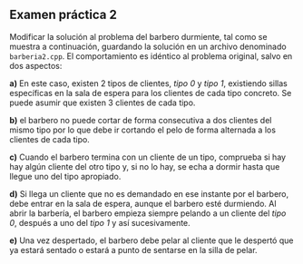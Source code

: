 ## Examen práctica 2

Modificar la solución al problema del barbero durmiente, tal como se muestra a continuación, guardando la solución en un archivo denominado `barberia2.cpp`. El comportamiento es idéntico al problema original, salvo en dos aspectos:

**a)** En este caso, existen 2 tipos de clientes, *tipo 0* y *tipo 1*, existiendo sillas específicas en la sala de espera para los clientes de cada tipo concreto. Se puede asumir que existen 3 clientes de cada tipo.

**b)** el barbero no puede cortar de forma consecutiva a dos clientes del mismo tipo por lo que debe ir cortando el pelo de forma alternada a los clientes de cada tipo.

**c)** Cuando el barbero termina con un cliente de un tipo, comprueba si hay hay algún cliente del otro tipo y, si no lo hay, se echa a dormir hasta que llegue uno del tipo apropiado.

**d)** Si llega un cliente que no es demandado en ese instante por el barbero, debe entrar en la sala de espera, aunque el barbero esté durmiendo. Al abrir la barbería, el barbero empieza siempre pelando a un cliente del *tipo 0*, después a uno del *tipo 1* y así sucesivamente.

**e)** Una vez despertado, el barbero debe pelar al cliente que le despertó que ya estará sentado o estará a punto de sentarse en la silla de pelar.
